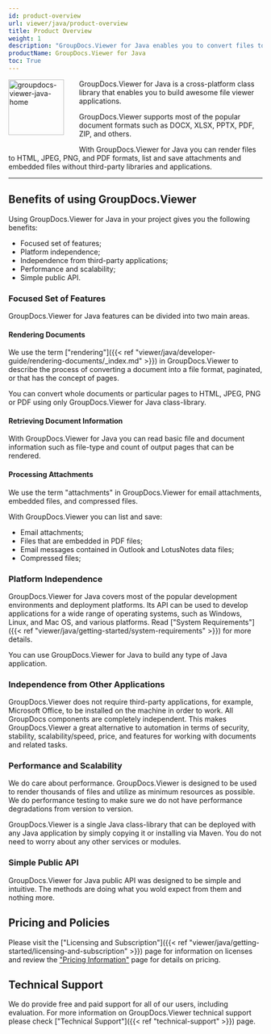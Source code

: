 ```yaml
---
id: product-overview
url: viewer/java/product-overview
title: Product Overview
weight: 1
description: "GroupDocs.Viewer for Java enables you to convert files to HTML, PNG, JPEG, PDF file formats, and save attachments without relying on third-party applications. GroupDocs.Viewer for Java is cross-platform class library."
productName: GroupDocs.Viewer for Java
toc: True
---
```


<img src="viewer/java/images/home.png" alt="groupdocs-viewer-java-home" align="left" style="width:110px; margin: 0 30px 30px 0"/>

GroupDocs.Viewer for Java is a cross-platform class library that enables you to build awesome file viewer applications.

GroupDocs.Viewer supports most of the popular document formats such as DOCX, XLSX, PPTX, PDF, ZIP, and others.

With GroupDocs.Viewer for Java you can render files to HTML, JPEG, PNG, and PDF formats, list and save attachments and embedded files without third-party libraries and applications.

------

## Benefits of using GroupDocs.Viewer

Using GroupDocs.Viewer for Java in your project gives you the following benefits:

- Focused set of features;
- Platform independence;
- Independence from third-party applications;
- Performance and scalability;
- Simple public API.

### Focused Set of Features

GroupDocs.Viewer for Java features can be divided into two main areas.

#### Rendering Documents

We use the term ["rendering"]({{< ref "viewer/java/developer-guide/rendering-documents/_index.md" >}}) in GroupDocs.Viewer to describe the process of converting a document into a file format, paginated, or that has the concept of pages.

You can convert whole documents or particular pages to HTML, JPEG, PNG or PDF using only GroupDocs.Viewer for Java class-library.

#### Retrieving Document Information

With GroupDocs.Viewer for Java you can read basic file and document information such as file-type and count of output pages that can be rendered.

#### Processing Attachments

We use the term "attachments" in GroupDocs.Viewer for email attachments, embedded files, and compressed files.

With GroupDocs.Viewer you can list and save:

- Email attachments;
- Files that are embedded in PDF files;
- Email messages contained in Outlook and LotusNotes data files;
- Compressed files;

### Platform Independence

GroupDocs.Viewer for Java covers most of the popular development environments and deployment platforms. Its API can be used to develop applications for a wide range of operating systems, such as Windows, Linux, and Mac OS, and various platforms. Read ["System Requirements"]({{< ref "viewer/java/getting-started/system-requirements" >}}) for more details.

You can use GroupDocs.Viewer for Java to build any type of Java application.

### Independence from Other Applications

GroupDocs.Viewer does not require third-party applications, for example, Microsoft Office, to be installed on the machine in order to work. All GroupDocs components are completely independent. This makes GroupDocs.Viewer a great alternative to automation in terms of security, stability, scalability/speed, price, and features for working with documents and related tasks.

### Performance and Scalability

We do care about performance. GroupDocs.Viewer is designed to be used to render thousands of files and utilize as minimum resources as possible. We do performance testing to make sure we do not have performance degradations from version to version.

GroupDocs.Viewer is a single Java class-library that can be deployed with any Java application by simply copying it or installing via Maven. You do not need to worry about any other services or modules.

### Simple Public API

GroupDocs.Viewer for Java public API was designed to be simple and intuitive. The methods are doing what you wold expect from them and nothing more.

## Pricing and Policies

Please visit the ["Licensing and Subscription"]({{< ref "viewer/java/getting-started/licensing-and-subscription" >}}) page for information on licenses and review the ["Pricing Information"](https://purchase.groupdocs.com/pricing/viewer/java) page for details on pricing.

## Technical Support

We do provide free and paid support for all of our users, including evaluation. For more information on GroupDocs.Viewer technical support please check ["Technical Support"]({{< ref "technical-support" >}}) page.
